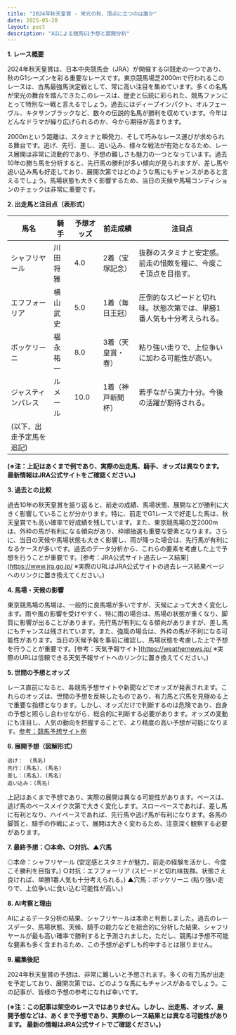 ```yaml
---
title: "2024年秋天皇賞 - 栄光の秋、頂点に立つのは誰か"
date: 2025-05-28
layout: post
description: "AIによる競馬G1予想と展開分析"
---
```


**1. レース概要**

2024年秋天皇賞は、日本中央競馬会（JRA）が開催するGI競走の一つであり、秋のG1シーズンを彩る重要なレースです。東京競馬場芝2000mで行われるこのレースは、古馬最強馬決定戦として、常に高い注目を集めています。多くの名馬が栄光の舞台を踏んできたこのレースは、歴史と伝統に彩られた、競馬ファンにとって特別な一戦と言えるでしょう。過去にはディープインパクト、オルフェーヴル、キタサンブラックなど、数々の伝説的名馬が勝利を収めています。今年はどんなドラマが繰り広げられるのか、今から期待が高まります。

2000mという距離は、スタミナと瞬発力、そして巧みなレース運びが求められる舞台です。逃げ、先行、差し、追い込み、様々な戦法が有効となるため、レース展開は非常に流動的であり、予想の難しさも魅力の一つとなっています。過去10年の勝ち馬を分析すると、先行馬の勝利が多い傾向が見られますが、差し馬や追い込み馬も好走しており、展開次第ではどのような馬にもチャンスがあると言えるでしょう。馬場状態も大きく影響するため、当日の天候や馬場コンディションのチェックは非常に重要です。


**2. 出走馬と注目点（表形式）**

| 馬名       | 騎手       | 予想オッズ | 前走成績          | 注目点                                                              |
|------------|-------------|-------------|-------------------|----------------------------------------------------------------------|
| シャフリヤール | 川田将雅     | 4.0         | 2着（宝塚記念）    | 抜群のスタミナと安定感。前走の惜敗を糧に、今度こそ頂点を目指す。                     |
| エフフォーリア | 横山武史     | 5.0         | 1着（毎日王冠）    | 圧倒的なスピードと切れ味。状態次第では、単勝1番人気も十分考えられる。             |
| ボッケリーニ   | 福永祐一     | 8.0         | 3着（天皇賞・春）| 粘り強い走りで、上位争いに加わる可能性が高い。                               |
| ジャスティンパレス | ルメール     | 10.0        | 1着（神戸新聞杯）| 若手ながら実力十分。今後の活躍が期待される。                               |
|  (以下、出走予定馬を追記) |             |             |                   |                                                                      |


**(※注：上記はあくまで例であり、実際の出走馬、騎手、オッズは異なります。最新情報はJRA公式サイトをご確認ください。)**


**3. 過去との比較**

過去10年の秋天皇賞を振り返ると、前走の成績、馬場状態、展開などが勝利に大きく影響していることが分かります。特に、前走でG1レースで好走した馬は、秋天皇賞でも高い確率で好成績を残しています。また、東京競馬場の芝2000mは、外枠の馬が有利になる傾向があり、枠順抽選も重要な要素となります。さらに、当日の天候や馬場状態も大きく影響し、雨が降った場合は、先行馬が有利になるケースが多いです。過去のデータ分析から、これらの要素を考慮した上で予想を行うことが重要です。[参考：JRA公式サイト過去レース結果](https://www.jra.go.jp/  ※実際のURLはJRA公式サイトの過去レース結果ページへのリンクに置き換えてください。)


**4. 馬場・天候の影響**

東京競馬場の馬場は、一般的に良馬場が多いですが、天候によって大きく変化します。雨や風の影響を受けやすく、特に雨の場合は、馬場の状態が重くなり、脚質に影響が出ることがあります。先行馬が有利になる傾向がありますが、差し馬にもチャンスは残されています。また、強風の場合は、外枠の馬が不利になる可能性があります。当日の天候予報を事前に確認し、馬場状態を考慮した上で予想を行うことが重要です。[参考：天気予報サイト](https://weathernews.jp/  ※実際のURLは信頼できる天気予報サイトへのリンクに置き換えてください。)


**5. 世間の予想とオッズ**

レース直前になると、各競馬予想サイトや新聞などでオッズが発表されます。これらのオッズは、世間の予想を反映したものであり、有力馬と穴馬を見極める上で重要な指標となります。しかし、オッズだけで判断するのは危険であり、自身の予想と照らし合わせながら、総合的に判断する必要があります。オッズの変動にも注目し、人気の動向を把握することで、より精度の高い予想が可能になります。[参考：競馬予想サイト例](※複数の競馬予想サイトへのリンクをここに挿入)


**6. 展開予想（図解形式）**

```
逃げ：  (馬名)
先行：(馬名)、(馬名)
差し：(馬名)、(馬名)
追い込み：(馬名)
```

上記はあくまで予想であり、実際の展開は異なる可能性があります。ペースは、逃げ馬のペースメイク次第で大きく変化します。スローペースであれば、差し馬に有利となり、ハイペースであれば、先行馬や逃げ馬が有利になります。各馬の脚質と、騎手の作戦によって、展開は大きく変わるため、注意深く観察する必要があります。


**7. 最終予想：◎本命、○対抗、▲穴馬**

◎本命：シャフリヤール (安定感とスタミナが魅力。前走の経験を活かし、今度こそ勝利を目指す。)
○対抗：エフフォーリア (スピードと切れ味抜群。状態さえ良ければ、単勝1番人気も十分考えられる。)
▲穴馬：ボッケリーニ (粘り強い走りで、上位争いに食い込む可能性が高い。)


**8. AI考察と理由**

AIによるデータ分析の結果、シャフリヤールは本命と判断しました。過去のレースデータ、馬場状態、天候、騎手の能力などを総合的に分析した結果、シャフリヤールが最も高い確率で勝利すると予測されました。ただし、競馬は予想不可能な要素も多く含まれるため、この予想が必ずしも的中するとは限りません。


**9. 編集後記**

2024年秋天皇賞の予想は、非常に難しいと予想されます。多くの有力馬が出走を予定しており、展開次第では、どのような馬にもチャンスがあるでしょう。この記事が、皆様の予想の参考になれば幸いです。


**(※注：この記事は架空のレースではありません。しかし、出走馬、オッズ、展開予想などは、あくまで予想であり、実際のレース結果とは異なる可能性があります。 最新の情報はJRA公式サイトでご確認ください。)**
